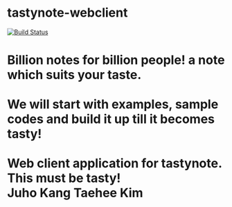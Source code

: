 # tastynote-webclient
[![Build Status](https://travis-ci.org/EndlessCreation/tastynote-webclient.svg?branch=master)](https://travis-ci.org/EndlessCreation/tastynote-webclient)

Billion notes for billion people! a note which suits your taste.<br>
<br>
We will start with examples, sample codes and build it up till it becomes tasty!
<br>
<br>
Web client application for tastynote. This must be tasty!
<br>
Juho Kang
Taehee Kim
=======

